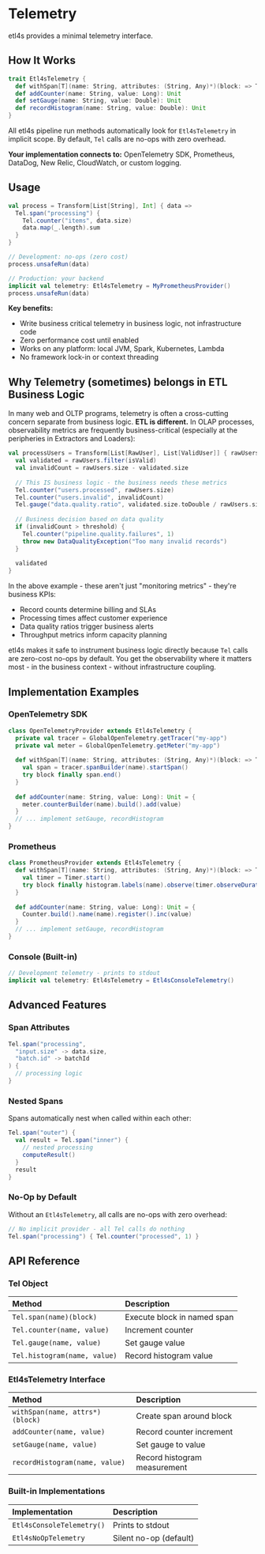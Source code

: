 # Telemetry

etl4s provides a minimal telemetry interface.

## How It Works

```scala
trait Etl4sTelemetry {
  def withSpan[T](name: String, attributes: (String, Any)*)(block: => T): T
  def addCounter(name: String, value: Long): Unit
  def setGauge(name: String, value: Double): Unit  
  def recordHistogram(name: String, value: Double): Unit
}
```

All etl4s pipeline run methods automatically look for `Etl4sTelemetry` in implicit scope. By default, `Tel` calls are no-ops with zero overhead.

**Your implementation connects to:** OpenTelemetry SDK, Prometheus, DataDog, New Relic, CloudWatch, or custom logging.

## Usage

```scala
val process = Transform[List[String], Int] { data =>
  Tel.span("processing") {
    Tel.counter("items", data.size)
    data.map(_.length).sum
  }
}

// Development: no-ops (zero cost)
process.unsafeRun(data)

// Production: your backend
implicit val telemetry: Etl4sTelemetry = MyPrometheusProvider()
process.unsafeRun(data)
```

**Key benefits:**
- Write business critical telemetry in business logic, not infrastructure code
- Zero performance cost until enabled  
- Works on any platform: local JVM, Spark, Kubernetes, Lambda
- No framework lock-in or context threading

## Why Telemetry (sometimes) belongs in ETL Business Logic

In many web and OLTP programs, telemetry is often a cross-cutting concern separate from business logic. **ETL is different.** In OLAP processes, observability metrics are frequently business-critical (especially at the peripheries in Extractors and Loaders):

```scala
val processUsers = Transform[List[RawUser], List[ValidUser]] { rawUsers =>
  val validated = rawUsers.filter(isValid)
  val invalidCount = rawUsers.size - validated.size
  
  // This IS business logic - the business needs these metrics
  Tel.counter("users.processed", rawUsers.size) 
  Tel.counter("users.invalid", invalidCount)
  Tel.gauge("data.quality.ratio", validated.size.toDouble / rawUsers.size)
  
  // Business decision based on data quality
  if (invalidCount > threshold) {
    Tel.counter("pipeline.quality.failures", 1)
    throw new DataQualityException("Too many invalid records")
  }
  
  validated
}
```

In the above example - these aren't just "monitoring metrics" - they're business KPIs:
- Record counts determine billing and SLAs
- Processing times affect customer experience  
- Data quality ratios trigger business alerts
- Throughput metrics inform capacity planning

etl4s makes it safe to instrument business logic directly because `Tel` calls are zero-cost no-ops by default. You get the observability where it matters most - in the business context - without infrastructure coupling.

## Implementation Examples

### OpenTelemetry SDK
```scala
class OpenTelemetryProvider extends Etl4sTelemetry {
  private val tracer = GlobalOpenTelemetry.getTracer("my-app")
  private val meter = GlobalOpenTelemetry.getMeter("my-app")
  
  def withSpan[T](name: String, attributes: (String, Any)*)(block: => T): T = {
    val span = tracer.spanBuilder(name).startSpan()
    try block finally span.end()
  }
  
  def addCounter(name: String, value: Long): Unit = {
    meter.counterBuilder(name).build().add(value)
  }
  // ... implement setGauge, recordHistogram
}
```

### Prometheus
```scala
class PrometheusProvider extends Etl4sTelemetry {
  def withSpan[T](name: String, attributes: (String, Any)*)(block: => T): T = {
    val timer = Timer.start()
    try block finally histogram.labels(name).observe(timer.observeDuration())
  }
  
  def addCounter(name: String, value: Long): Unit = {
    Counter.build().name(name).register().inc(value)
  }
  // ... implement setGauge, recordHistogram
}
```

### Console (Built-in)
```scala
// Development telemetry - prints to stdout
implicit val telemetry: Etl4sTelemetry = Etl4sConsoleTelemetry()
```

## Advanced Features

### Span Attributes
```scala
Tel.span("processing",
  "input.size" -> data.size,
  "batch.id" -> batchId
) {
  // processing logic
}
```

### Nested Spans
Spans automatically nest when called within each other:
```scala
Tel.span("outer") {
  val result = Tel.span("inner") {
    // nested processing
    computeResult()
  }
  result
}
```

### No-Op by Default
Without an `Etl4sTelemetry`, all calls are no-ops with zero overhead:
```scala
// No implicit provider - all Tel calls do nothing
Tel.span("processing") { Tel.counter("processed", 1) }
```

## API Reference

### Tel Object
| Method | Description |
|:-------|:------------|
| `Tel.span(name)(block)` | Execute block in named span |
| `Tel.counter(name, value)` | Increment counter |
| `Tel.gauge(name, value)` | Set gauge value |
| `Tel.histogram(name, value)` | Record histogram value |

### Etl4sTelemetry Interface
| Method | Description |
|:-------|:------------|
| `withSpan(name, attrs*)(block)` | Create span around block |
| `addCounter(name, value)` | Record counter increment |
| `setGauge(name, value)` | Set gauge to value |
| `recordHistogram(name, value)` | Record histogram measurement |

### Built-in Implementations
| Implementation | Description |
|:---------|:------------|
| `Etl4sConsoleTelemetry()` | Prints to stdout |
| `Etl4sNoOpTelemetry` | Silent no-op (default) |